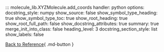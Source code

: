 ::: molecule_lib.XYZMolecule.add_coords
    handler: python
    options:
        docstring_style: numpy
        show_source: false
        show_symbol_type_heading: true
        show_symbol_type_toc: true
        show_root_heading: true
        show_root_full_path: false
        show_docstring_attributes: true
        summary: true
        merge_init_into_class: false
        heading_level: 3
        docstring_section_style: list
        show_labels: false


[Back to Reference](../index.md){ .md-button }
